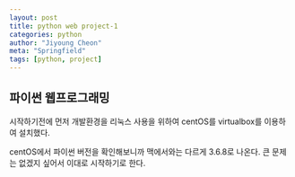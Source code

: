 ```yaml
---
layout: post
title: python web project-1
categories: python
author: "Jiyoung Cheon"
meta: "Springfield"
tags: [python, project]
---
```


## 파이썬 웹프로그래밍

시작하기전에 먼저 개발환경을 리눅스 사용을 위하여 centOS를 virtualbox를 이용하여 설치했다.

centOS에서 파이썬 버전을 확인해보니까 맥에서와는 다르게 3.6.8로 나온다. 큰 문제는 없겠지 싶어서 이대로 시작하기로 한다.





